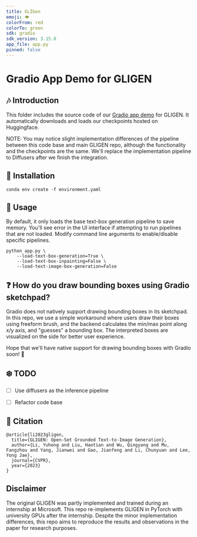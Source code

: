 ```yaml
---
title: GLIGen
emoji: 👁
colorFrom: red
colorTo: green
sdk: gradio
sdk_version: 3.15.0
app_file: app.py
pinned: false
---
```


# Gradio App Demo for GLIGEN

## :notes: Introduction
This folder includes the source code of our [Gradio app demo](https://huggingface.co/spaces/gligen/demo) for GLIGEN.  It automatically downloads and loads our checkpoints hosted on Huggingface.

NOTE: You may notice slight implementation differences of the pipeline between this code base and main GLIGEN repo, although the functionality and the checkpoints are the same.  We'll replace the implementation pipeline to Diffusers after we finish the integration.

## :toolbox: Installation
```Shell
conda env create -f environment.yaml
```

## :notebook: Usage
By default, it only loads the base text-box generation pipeline to save memory.  You'll see error in the UI interface if attempting to run pipelines that are not loaded.  Modify command line arguments to enable/disable specific pipelines.
```Shell
python app.py \
    --load-text-box-generation=True \
    --load-text-box-inpainting=False \
    --load-text-image-box-generation=False
```


## :question: How do you draw bounding boxes using Gradio sketchpad?
Gradio does not natively support drawing bounding boxes in its sketchpad.  In this repo, we use a simple workaround where users draw their boxes using freeform brush, and the backend calculates the min/max point along x/y axis, and "guesses" a bounding box.  The interpreted boxes are visualized on the side for better user experience.

Hope that we'll have native support for drawing bounding boxes with Gradio soon! :partying_face:


## :snowflake: TODO
- [ ] Use diffusers as the inference pipeline
- [ ] Refactor code base


## :book: Citation
```
@article{li2023gligen,
  title={GLIGEN: Open-Set Grounded Text-to-Image Generation},
  author={Li, Yuheng and Liu, Haotian and Wu, Qingyang and Mu, Fangzhou and Yang, Jianwei and Gao, Jianfeng and Li, Chunyuan and Lee, Yong Jae},
  journal={CVPR},
  year={2023}
}
```

## Disclaimer

The original GLIGEN was partly implemented and trained during an internship at Microsoft. This repo re-implements GLIGEN in PyTorch with university GPUs after the internship. Despite the minor implementation differences, this repo aims to reproduce the results and observations in the paper for research purposes.

